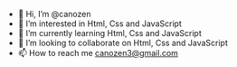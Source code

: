 - 👋 Hi, I’m @canozen
- 👀 I’m interested in Html, Css and JavaScript
- 🌱 I’m currently learning Html, Css and JavaScript
- 💞️ I’m looking to collaborate on Html, Css and JavaScript
- 📫 How to reach me canozen3@gmail.com
